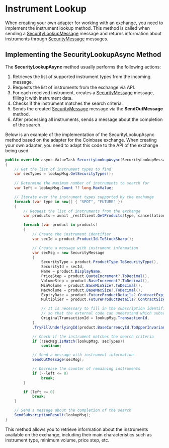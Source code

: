 # Instrument Lookup

When creating your own adapter for working with an exchange, you need to implement the instrument lookup method. This method is called when sending a [SecurityLookupMessage](xref:StockSharp.Messages.SecurityLookupMessage) message and returns information about instruments through [SecurityMessage](xref:StockSharp.Messages.SecurityMessage) messages.

## Implementing the SecurityLookupAsync Method

The **SecurityLookupAsync** method usually performs the following actions:

1. Retrieves the list of supported instrument types from the incoming message.
2. Requests the list of instruments from the exchange via API.
3. For each received instrument, creates a [SecurityMessage](xref:StockSharp.Messages.SecurityMessage) message, filling it with instrument data.
4. Checks if the instrument matches the search criteria.
5. Sends the created [SecurityMessage](xref:StockSharp.Messages.SecurityMessage) message via the **SendOutMessage** method.
6. After processing all instruments, sends a message about the completion of the search.

Below is an example of the implementation of the SecurityLookupAsync method based on the adapter for the Coinbase exchange. When creating your own adapter, you need to adapt this code to the API of the exchange being used.

```cs
public override async ValueTask SecurityLookupAsync(SecurityLookupMessage lookupMsg, CancellationToken cancellationToken)
{
    // Get the list of instrument types to find
    var secTypes = lookupMsg.GetSecurityTypes();
    
    // Determine the maximum number of instruments to search for
    var left = lookupMsg.Count ?? long.MaxValue;

    // Iterate over the instrument types supported by the exchange
    foreach (var type in new[] { "SPOT", "FUTURE" })
    {
        // Request the list of instruments from the exchange
        var products = await _restClient.GetProducts(type, cancellationToken);

        foreach (var product in products)
        {
            // Create the instrument identifier
            var secId = product.ProductId.ToStockSharp();

            // Create a message with instrument information
            var secMsg = new SecurityMessage
            {
                SecurityType = product.ProductType.ToSecurityType(),
                SecurityId = secId,
                Name = product.DisplayName,
                PriceStep = product.QuoteIncrement?.ToDecimal(),
                VolumeStep = product.BaseIncrement?.ToDecimal(),
                MinVolume = product.BaseMinSize?.ToDecimal(),
                MaxVolume = product.BaseMaxSize?.ToDecimal(),
                ExpiryDate = product.FutureProductDetails?.ContractExpiry,
                Multiplier = product.FutureProductDetails?.ContractSize?.ToDecimal(),

                // It is necessary to fill in the subscription identifier
                // so that the external code can understand which subscription the data was received for
                OriginalTransactionId = lookupMsg.TransactionId,
            }
            .TryFillUnderlyingId(product.BaseCurrencyId.ToUpperInvariant());

            // Check if the instrument matches the search criteria
            if (!secMsg.IsMatch(lookupMsg, secTypes))
                continue;

            // Send a message with instrument information
            SendOutMessage(secMsg);

            // Decrease the counter of remaining instruments
            if (--left <= 0)
                break;
        }

        if (left <= 0)
            break;
    }

    // Send a message about the completion of the search
    SendSubscriptionResult(lookupMsg);
}
```

This method allows you to retrieve information about the instruments available on the exchange, including their main characteristics such as instrument type, minimum volume, price step, etc.